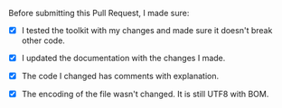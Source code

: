 Before submitting this Pull Request, I made sure:

- [X] I tested the toolkit with my changes and made sure it doesn't break other code.

- [X] I updated the documentation with the changes I made.

- [X] The code I changed has comments with explanation.

- [X] The encoding of the file wasn't changed. It is still UTF8 with BOM.
